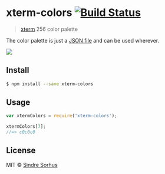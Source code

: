 # xterm-colors [![Build Status](https://travis-ci.org/sindresorhus/xterm-colors.svg?branch=master)](https://travis-ci.org/sindresorhus/xterm-colors)

> [xterm](http://en.wikipedia.org/wiki/Xterm) 256 color palette

The color palette is just a [JSON file](xterm-colors.json) and can be used wherever.

![](http://upload.wikimedia.org/wikipedia/commons/9/95/Xterm_color_chart.png)


## Install

```sh
$ npm install --save xterm-colors
```


## Usage

```js
var xtermColors = require('xterm-colors');

xtermColors[7];
//=> c0c0c0
```


## License

MIT © [Sindre Sorhus](http://sindresorhus.com)
